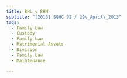 ```yaml
---
title: BHL v BHM
subtitle: "[2013] SGHC 92 / 29\_April\_2013"
tags:
  - Family Law
  - Custody
  - Family Law
  - Matrimonial Assets
  - Division
  - Family Law
  - Maintenance

---
```


